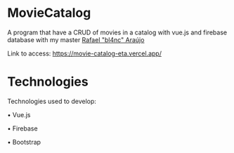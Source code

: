 # MovieCatalog
A program that have a CRUD of movies in a catalog with vue.js and firebase database with my master [Rafael "bl4nc" Araújo](https://github.com/bl4nc)

Link to access: https://movie-catalog-eta.vercel.app/

# Technologies

Technologies used to develop:

• Vue.js

• Firebase

• Bootstrap
